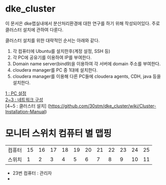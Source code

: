 dke_cluster
===========



이 문서은 dke랩실내에서 분산처리환경에 대한 연구를 하기 위해 작성되어있다.
주로 클러스터 설치에 관하여 다룬다. 

클러스터 설치를 위한 대략적인 순서는 아래와 같다.  

1. 각 컴퓨터에 Ubuntu를 설치한후(계정 설정, SSH 등)
2. 각 PC에 공유기를 이용하여 IP를 부여한다. 
3. Domain name server(bind9)을 이용하여 각 서버에 domain 주소를 부여한다. 
4. cloudera manager를 PC 중 1대에 설치한다.
5. cloudera manager를 이용해 다른 PC들에 cloudera agents, CDH, java 등을 설치한다.

[1 : PC 설정](https://github.com/30stm/dke_cluster/wiki/%EA%B0%81-%EC%BB%B4%ED%93%A8%ED%84%B0-%EC%84%A4%EC%A0%95)  
[2~3 : 네트워크 구성](https://github.com/30stm/dke_cluster/wiki/network-configuration)  
[4~5 : 클러스터 설치] (https://github.com/30stm/dke_cluster/wiki/Cluster-Installation-Manual)



# 모니터 스위치 컴퓨터 별 맵핑

<table>
<tr>
<td>컴퓨터</td>
<td>15</td>
<td>16</td>
<td>17</td>
<td>18</td>
<td>19</td>
<td>20</td>
<td>21</td>
<td>22</td>
<td>23</td>
<td>24</td>
<td>25</td>
</tr>
<tr>
<td>스위치</td>
<td>1</td>
<td>2</td>
<td>3</td>
<td>4</td>
<td>5</td>
<td>6</td>
<td>7</td>
<td>8</td>
<td>9</td>
<td>10</td>
<td>11</td>
</td>
</table>

* 23번 컴퓨터 : 관리자
* 
